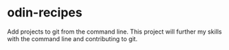 # odin-recipes
Add projects to git from the command line. This project will further my skills with the command line and contributing to git. 
